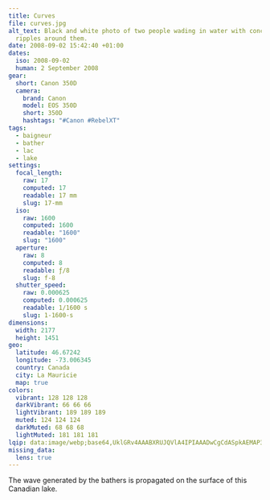 ```yaml
---
title: Curves
file: curves.jpg
alt_text: Black and white photo of two people wading in water with concentric
  ripples around them.
date: 2008-09-02 15:42:40 +01:00
dates:
  iso: 2008-09-02
  human: 2 September 2008
gear:
  short: Canon 350D
  camera:
    brand: Canon
    model: EOS 350D
    short: 350D
    hashtags: "#Canon #RebelXT"
tags:
  - baigneur
  - bather
  - lac
  - lake
settings:
  focal_length:
    raw: 17
    computed: 17
    readable: 17 mm
    slug: 17-mm
  iso:
    raw: 1600
    computed: 1600
    readable: "1600"
    slug: "1600"
  aperture:
    raw: 8
    computed: 8
    readable: ƒ/8
    slug: f-8
  shutter_speed:
    raw: 0.000625
    computed: 0.000625
    readable: 1/1600 s
    slug: 1-1600-s
dimensions:
  width: 2177
  height: 1451
geo:
  latitude: 46.67242
  longitude: -73.006345
  country: Canada
  city: La Mauricie
  map: true
colors:
  vibrant: 128 128 128
  darkVibrant: 66 66 66
  lightVibrant: 189 189 189
  muted: 124 124 124
  darkMuted: 68 68 68
  lightMuted: 181 181 181
lqip: data:image/webp;base64,UklGRv4AAABXRUJQVlA4IPIAAADwCgCdASpkAEMAP3Gswlm0v7elMVUZg/AuCWkAABpIMQdXHSjXCu/CwhHb/p2AokTp0k4m56fSN9qvtyydl7yerhUEFY8F4U3/WhXVL1KpT28J/hXrz9yY4Eb7y9qd/oAA/uNFEqDyZQjgKBgnRGhAvvmhuKVrlura5yGwZaqH4Yzay8UeEz8a1fQP9GAWLxeZsGoHl288zorVMOBqrfDQBjYqJD4s0dAKwlxgH6rtcnb5NEeTfHpUVBL174iyij7NT/QDn8u8L/DXT4Ts0/gvRKUKF68uMtIXtsUNBG5zJ2bG1DxOb0P/rwoWoom/WuAAAA==
missing_data:
  lens: true
---
```


The wave generated by the bathers is propagated on the surface of this Canadian lake.
